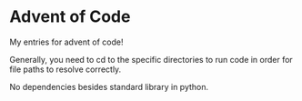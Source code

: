 # Advent of Code

My entries for advent of code!

Generally, you need to cd to the specific directories to run code in order for file paths to resolve correctly.

No dependencies besides standard library in python.